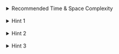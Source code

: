 <br>
<details class="hint-accordion">  
    <summary>Recommended Time & Space Complexity</summary>
    <p>
    You should aim for a solution as good or better than <code>O((n^2)logn)</code> time and <code>O(n^2)</code> space, where <code>n</code> is the number of points.
    </p>
</details>

<br>
<details class="hint-accordion">  
    <summary>Hint 1</summary>
    <p>
    Think of this problem as a graph, where the given points represent nodes. We need to connect these nodes into a single component by creating edges. Can you think of an advanced graph algorithm that can be used to connect all points into one component?
    </p>
</details>

<br>
<details class="hint-accordion">  
    <summary>Hint 2</summary>
    <p>
    We use Kruskal's algorithm along with Union-Find (DSU) to connect nodes into components. The final component forms the minimum spanning tree (MST), where the edges between nodes are weighted by the Manhattan distance, and the total weight of the tree is minimized. How would you implement this?
    </p>
</details>

<br>
<details class="hint-accordion">  
    <summary>Hint 3</summary>
    <p>
    We create the possible edges by iterating through every pair of points and calculating the weights as the Manhattan distance between them. Next, we sort the edges in ascending order based on their weights, as we aim to minimize the cost. Then, we traverse through these edges, connecting the nodes and adding the weight of the edge to the total cost if the edge is successfully added. The final result will be the minimum cost.
    </p>
</details>
